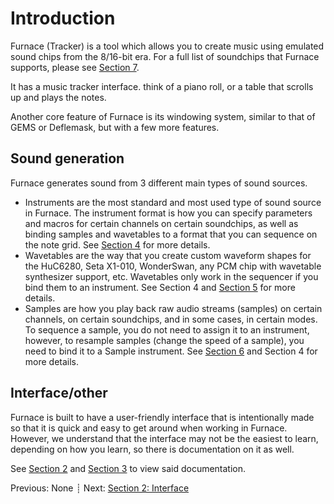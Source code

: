 # Introduction

Furnace (Tracker) is a tool which allows you to create music using emulated sound chips from the 8/16-bit era.
For a full list of soundchips that Furnace supports, please see [Section 7](7-systems/README.md).

It has a music tracker interface. think of a piano roll, or a table that scrolls up and plays the notes.

Another core feature of Furnace is its windowing system, similar to that of GEMS or Deflemask, but with a few more features.

## Sound generation

Furnace generates sound from 3 different main types of sound sources.
 - Instruments are the most standard and most used type of sound source in Furnace.
The instrument format is how you can specify parameters and macros for certain channels on certain soundchips, as well as binding samples and wavetables to a format that you can sequence on the note grid.
See [Section 4](4-instrument/README.md) for more details.
 - Wavetables are the way that you create custom waveform shapes for the HuC6280, Seta X1-010, WonderSwan, any PCM chip with wavetable synthesizer support, etc.
Wavetables only work in the sequencer if you bind them to an instrument. See Section 4 and [Section 5](5-wave/README.md) for more details.
 - Samples are how you play back raw audio streams (samples) on certain channels, on certain soundchips, and in some cases, in certain modes.
To sequence a sample, you do not need to assign it to an instrument, however, to resample samples (change the speed of a sample), you need to bind it to a Sample instrument.
See [Section 6](6-sample/README.md) and Section 4 for more details.

## Interface/other

Furnace is built to have a user-friendly interface that is intentionally made so that it is quick and easy to get around when working in Furnace.
However, we understand that the interface may not be the easiest to learn, depending on how you learn, so there is documentation on it as well.

See [Section 2](2-interface/README.md) and [Section 3](3-pattern/README.md) to view said documentation.

Previous: None ┊ Next: [Section 2: Interface](2-interface/README.md)

